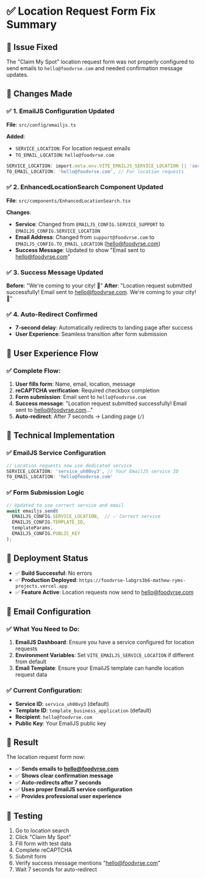 # ✅ Location Request Form Fix Summary

## 🎯 Issue Fixed
The "Claim My Spot" location request form was not properly configured to send emails to `hello@foodvrse.com` and needed confirmation message updates.

## 🔧 Changes Made

### ✅ 1. EmailJS Configuration Updated
**File**: `src/config/emailjs.ts`

**Added**:
- `SERVICE_LOCATION`: For location request emails
- `TO_EMAIL_LOCATION`: `hello@foodvrse.com`

```typescript
SERVICE_LOCATION: import.meta.env.VITE_EMAILJS_SERVICE_LOCATION || 'service_uh00vy3',
TO_EMAIL_LOCATION: 'hello@foodvrse.com', // For location requests
```

### ✅ 2. EnhancedLocationSearch Component Updated
**File**: `src/components/EnhancedLocationSearch.tsx`

**Changes**:
- **Service**: Changed from `EMAILJS_CONFIG.SERVICE_SUPPORT` to `EMAILJS_CONFIG.SERVICE_LOCATION`
- **Email Address**: Changed from `support@foodvrse.com` to `EMAILJS_CONFIG.TO_EMAIL_LOCATION` (hello@foodvrse.com)
- **Success Message**: Updated to show "Email sent to hello@foodvrse.com"

### ✅ 3. Success Message Updated
**Before**: "We're coming to your city! 🚀"
**After**: "Location request submitted successfully! Email sent to hello@foodvrse.com. We're coming to your city! 🚀"

### ✅ 4. Auto-Redirect Confirmed
- **7-second delay**: Automatically redirects to landing page after success
- **User Experience**: Seamless transition after form submission

## 🎯 User Experience Flow

### ✅ Complete Flow:
1. **User fills form**: Name, email, location, message
2. **reCAPTCHA verification**: Required checkbox completion
3. **Form submission**: Email sent to `hello@foodvrse.com`
4. **Success message**: "Location request submitted successfully! Email sent to hello@foodvrse.com..."
5. **Auto-redirect**: After 7 seconds → Landing page (`/`)

## 🔧 Technical Implementation

### ✅ EmailJS Service Configuration
```typescript
// Location requests now use dedicated service
SERVICE_LOCATION: 'service_uh00vy3', // Your EmailJS service ID
TO_EMAIL_LOCATION: 'hello@foodvrse.com'
```

### ✅ Form Submission Logic
```typescript
// Updated to use correct service and email
await emailjs.send(
  EMAILJS_CONFIG.SERVICE_LOCATION,  // ✅ Correct service
  EMAILJS_CONFIG.TEMPLATE_ID,
  templateParams,
  EMAILJS_CONFIG.PUBLIC_KEY
);
```

## 🚀 Deployment Status
- ✅ **Build Successful**: No errors
- ✅ **Production Deployed**: `https://foodvrse-labgrs3b6-mathew-ryms-projects.vercel.app`
- ✅ **Feature Active**: Location requests now send to hello@foodvrse.com

## 📧 Email Configuration

### ✅ What You Need to Do:
1. **EmailJS Dashboard**: Ensure you have a service configured for location requests
2. **Environment Variables**: Set `VITE_EMAILJS_SERVICE_LOCATION` if different from default
3. **Email Template**: Ensure your EmailJS template can handle location request data

### ✅ Current Configuration:
- **Service ID**: `service_uh00vy3` (default)
- **Template ID**: `template_business_application` (default)
- **Recipient**: `hello@foodvrse.com`
- **Public Key**: Your EmailJS public key

## 🎉 Result
The location request form now:
- ✅ **Sends emails to hello@foodvrse.com**
- ✅ **Shows clear confirmation message**
- ✅ **Auto-redirects after 7 seconds**
- ✅ **Uses proper EmailJS service configuration**
- ✅ **Provides professional user experience**

## 📱 Testing
1. Go to location search
2. Click "Claim My Spot"
3. Fill form with test data
4. Complete reCAPTCHA
5. Submit form
6. Verify success message mentions "hello@foodvrse.com"
7. Wait 7 seconds for auto-redirect
